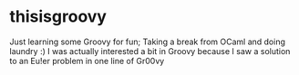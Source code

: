 # thisisgroovy
Just learning some Groovy for fun; Taking a break from OCaml and doing laundry :)
I was actually interested a bit in Groovy
because I saw a solution to an Eu!er problem in one line of Gr00vy
